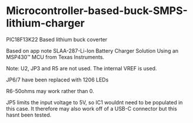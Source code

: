 # Microcontroller-based-buck-SMPS-lithium-charger
PIC18F13K22 Based lithium buck coverter

Based on app note SLAA-287-Li-Ion Battery Charger Solution Using an MSP430™ MCU from Texas Instruments. 

Note: U2, JP3 and R5 are not used. The internal VREF is used.

JP6/7 have been replaced with 1206 LEDs

R6-50ohms may work rather than 0.

JP5 limits the input voltage to 5V, so IC1 wouldnt need to be populated in this case. It therefore may also work off of a USB-C connector but this hasnt been tested. 
